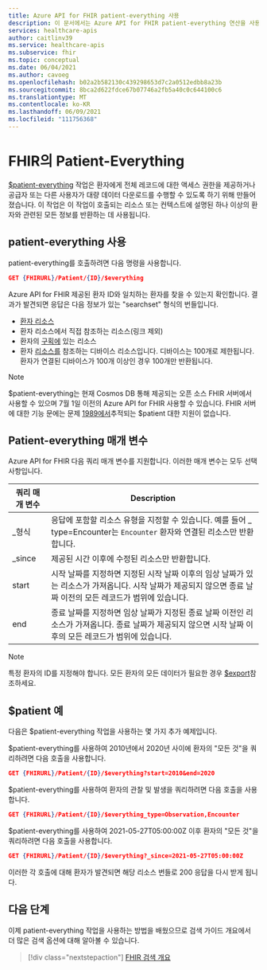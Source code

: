 ```yaml
---
title: Azure API for FHIR patient-everything 사용
description: 이 문서에서는 Azure API for FHIR patient-everything 연산을 사용하는 방법을 설명합니다.
services: healthcare-apis
author: caitlinv39
ms.service: healthcare-apis
ms.subservice: fhir
ms.topic: conceptual
ms.date: 06/04/2021
ms.author: cavoeg
ms.openlocfilehash: b02a2b582130c439298653d7c2a0512edbb8a23b
ms.sourcegitcommit: 8bca2d622fdce67b07746a2fb5a40c0c644100c6
ms.translationtype: MT
ms.contentlocale: ko-KR
ms.lasthandoff: 06/09/2021
ms.locfileid: "111756368"
---
```

# <a name="patient-everything-in-fhir"></a>FHIR의 Patient-Everything

[$patient-everything](https://www.hl7.org/fhir/patient-operation-everything.html) 작업은 환자에게 전체 레코드에 대한 액세스 권한을 제공하거나 공급자 또는 다른 사용자가 대량 데이터 다운로드를 수행할 수 있도록 하기 위해 만들어졌습니다. 이 작업은 이 작업이 호출되는 리소스 또는 컨텍스트에 설명된 하나 이상의 환자와 관련된 모든 정보를 반환하는 데 사용됩니다.  

## <a name="use-patient-everything"></a>patient-everything 사용
patient-everything를 호출하려면 다음 명령을 사용합니다.

```json
GET {FHIRURL}/Patient/{ID}/$everything
```
Azure API for FHIR 제공된 환자 ID와 일치하는 환자를 찾을 수 있는지 확인합니다. 결과가 발견되면 응답은 다음 정보가 있는 "searchset" 형식의 번들입니다. 
* [환자 리소스](https://www.hl7.org/fhir/patient.html) 
*  환자 리소스에서 직접 참조하는 리소스(링크 제외) 
*  환자의 [구획에](https://www.hl7.org/fhir/compartmentdefinition-patient.html) 있는 리소스
*  환자 [리소스를](https://www.hl7.org/fhir/device.html) 참조하는 디바이스 리소스입니다. 디바이스는 100개로 제한됩니다. 환자가 연결된 디바이스가 100개 이상인 경우 100개만 반환됩니다. 

 
> [!Note]
> $patient-everything는 현재 Cosmos DB 통해 제공되는 오픈 소스 FHIR 서버에서 사용할 수 있으며 7월 1일 이전의 Azure API for FHIR 사용할 수 있습니다. FHIR 서버에 대한 기능 문에는 문제 [1989에서](https://github.com/microsoft/fhir-server/issues/1989)추적되는 $patient 대한 지원이 없습니다. 


## <a name="patient-everything-parameters"></a>Patient-everything 매개 변수
Azure API for FHIR 다음 쿼리 매개 변수를 지원합니다. 이러한 매개 변수는 모두 선택 사항입니다.

|쿼리 매개 변수        |  Description|
|-----------------------|------------|
| \_형식 | 응답에 포함할 리소스 유형을 지정할 수 있습니다. 예를 들어 \_ type=Encounter는 `Encounter` 환자와 연결된 리소스만 반환합니다. |
| \_since | 제공된 시간 이후에 수정된 리소스만 반환합니다. |
| start | 시작 날짜를 지정하면 지정된 시작 날짜 이후의 임상 날짜가 있는 리소스가 가져옵니다. 시작 날짜가 제공되지 않으면 종료 날짜 이전의 모든 레코드가 범위에 있습니다. |
| end | 종료 날짜를 지정하면 임상 날짜가 지정된 종료 날짜 이전인 리소스가 가져옵니다. 종료 날짜가 제공되지 않으면 시작 날짜 이후의 모든 레코드가 범위에 있습니다. |

> [!Note]
> 특정 환자의 ID를 지정해야 합니다. 모든 환자의 모든 데이터가 필요한 경우 [$export](export-data.md)참조하세요. 


## <a name="examples-of-patient-everything"></a>$patient 예 

다음은 $patient-everything 작업을 사용하는 몇 가지 추가 예제입니다. 

$patient-everything를 사용하여 2010년에서 2020년 사이에 환자의 "모든 것"을 쿼리하려면 다음 호출을 사용합니다. 

```json
GET {FHIRURL}/Patient/{ID}/$everything?start=2010&end=2020
``` 

$patient-everything를 사용하여 환자의 관찰 및 발생을 쿼리하려면 다음 호출을 사용합니다. 
```json
GET {FHIRURL}/Patient/{ID}/$everything_type=Observation,Encounter 
```

$patient-everything를 사용하여 2021-05-27T05:00:00Z 이후 환자의 "모든 것"을 쿼리하려면 다음 호출을 사용합니다. 

```json
GET {FHIRURL}/Patient/{ID}/$everything?_since=2021-05-27T05:00:00Z 
```

이러한 각 호출에 대해 환자가 발견되면 해당 리소스 번들로 200 응답을 다시 받게 됩니다.

## <a name="next-step"></a>다음 단계
이제 patient-everything 작업을 사용하는 방법을 배웠으므로 검색 가이드 개요에서 더 많은 검색 옵션에 대해 알아볼 수 있습니다.

>[!div class="nextstepaction"]
>[FHIR 검색 개요](overview-of-search.md)
